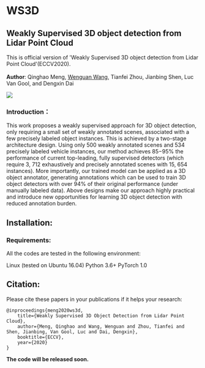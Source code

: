 WS3D
==================================================
Weakly Supervised 3D object detection from Lidar Point Cloud
-------------------------------------------------------------
This is official version of 'Weakly Supervised 3D object detection from Lidar Point Cloud'(ECCV2020).<br/><br/>
**Author**: Qinghao Meng, [Wenguan Wang](https://sites.google.com/view/wenguanwang), Tianfei Zhou, Jianbing Shen, Luc Van Gool, and Dengxin Dai

![](https://github.com/hlesmqh/WS3D/blob/master/intro.png)

### Introduction：
This work proposes a weakly supervised approach for 3D object detection, only requiring a small set of weakly annotated scenes, associated with a few precisely labeled object instances. This is achieved by a two-stage architecture design. Using only 500 weakly annotated scenes and 534 precisely labeled vehicle instances, our method achieves 85−95% the performance of current top-leading, fully supervised detectors (which require 3, 712 exhaustively and precisely annotated scenes with 15, 654 instances). More importantly, our trained model can be applied as a 3D object annotator, generating annotations which can be used to train 3D object detectors with over 94% of their original performance (under manually labeled data). Above designs make our approach highly practical and introduce new opportunities for learning 3D object detection with reduced annotation burden.



Installation:
------------

### Requirements:
All the codes are tested in the following environment:

Linux (tested on Ubuntu 16.04)
Python 3.6+
PyTorch 1.0

Citation:
---------------

Please cite these papers in your publications if it helps your research:

    @inproceedings{meng2020ws3d,
        title={Weakly Supervised 3D Object Detection from Lidar Point Cloud},
        author={Meng, Qinghao and Wang, Wenguan and Zhou, Tianfei and Shen, Jianbing, Van Gool, Luc and Dai, Dengxin},
        booktitle={ECCV},
        year={2020}
    }


**The code will be released soon.**
